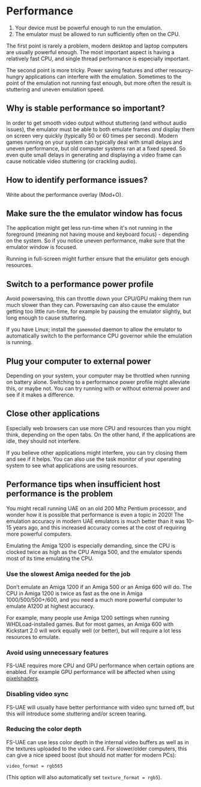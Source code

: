 # Performance

1. Your device must be powerful enough to run the emulation.
2. The emulator must be allowed to run sufficiently often on the CPU.

The first point is rarely a problem, modern desktop and laptop computers are
usually powerful enough. The most important aspect is having a relatively fast
CPU, and single thread performance is especially important.

The second point is more tricky. Power saving features and other
resourcy-hungry applications can interfere with the emulation. Sometimes to the
point of the emulation not running fast enough, but more often the result is
stuttering and uneven emulation speed.

## Why is stable performance so important?

In order to get smooth video output without stuttering (and without audio
issues), the emulator must be able to both emulate frames _and_ display them on
screen very quickly (typically 50 or 60 times per second). Modern games running
on your system can typically deal with small delays and uneven performance, but
old computer systems ran at a fixed speed. So even quite small delays in
generating and displaying a video frame can cause noticable video stuttering
(or crackling audio).

## How to identify performance issues?

Write about the performance overlay (Mod+O).

## Make sure the the emulator window has focus

The application might get less run-time when it's not running in the foreground
(meaning not having mouse and keyboard focus) - depending on the system. So if
you notice uneven performance, make sure that the emulator window is focused.

Running in full-screen might further ensure that the emulator gets enough
resources.

## Switch to a performance power profile

Avoid powersaving, this can throttle down your CPU/GPU making them run much
slower than they can. Powersaving can also cause the emulator getting too
little run-time, for example by pausing the emulator slightly, but long enough
to cause stuttering.

If you have Linux; install the `gamemoded` daemon to allow the emulator to
automatically switch to the performance CPU governor while the emulation is
running.

## Plug your computer to external power

Depending on your system, your computer may be throttled when running on
battery alone. Switching to a performance power profile might alleviate this,
or maybe not. You can try running with or without external power and see if it
makes a difference.

## Close other applications

Especially web browsers can use more CPU and resources than you might think,
depending on the open tabs. On the other hand, if the applications are idle,
they should not interfere.

If you believe other applications might interfere, you can try closing them and
see if it helps. You can also use the task monitor of your operating system to
see what applications are using resources.

## Performance tips when insufficient host performance is the problem

You might recall running UAE on an old 200 Mhz Pentium processor, and wonder
how it is possible that performance is even a topic in 2020! The emulation
accuracy in modern UAE emulators is much better than it was 10-15 years ago,
and this increased accuracy comes at the cost of requiring more powerful
computers.

Emulating the Amiga 1200 is especially demanding, since the CPU is clocked
twice as high as the CPU Amiga 500, and the emulator spends most of its time
emulating the CPU.

### Use the slowest Amiga needed for the job

Don’t emulate an Amiga 1200 if an Amiga 500 or an Amiga 600 will do. The CPU in
Amiga 1200 is twice as fast as the one in Amiga 1000/500/500+/600, and you need
a much more powerful computer to emulate A1200 at highest accuracy.

For example, many people use Amiga 1200 settings when running WHDLoad-installed
games. But for most games, an Amiga 600 with Kickstart 2.0 will work equally
well (or better), but will require a lot less resources to emulate.

### Avoid using unnecessary features

FS-UAE requires more CPU and GPU performance when certain options are enabled.
For example GPU performance will be affected when using
[pixelshaders](shaders.md).

### Disabling video sync

FS-UAE will usually have better performance with video sync turned off, but
this will introduce some stuttering and/or screen tearing.

### Reducing the color depth

FS-UAE can use less color depth in the internal video buffers as well as in the
textures uploaded to the video card. For slower/older computers, this can give
a nice speed boost (but should not matter for modern PCs):

    video_format = rgb565

(This option will also automatically set `texture_format = rgb5`).
